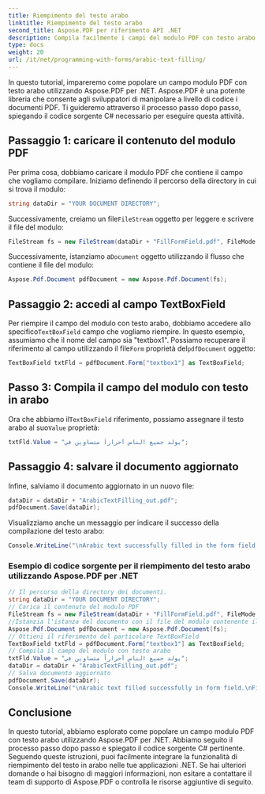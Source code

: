 ```yaml
---
title: Riempimento del testo arabo
linktitle: Riempimento del testo arabo
second_title: Aspose.PDF per riferimento API .NET
description: Compila facilmente i campi del modulo PDF con testo arabo utilizzando Aspose.PDF per .NET.
type: docs
weight: 20
url: /it/net/programming-with-forms/arabic-text-filling/
---
```


In questo tutorial, impareremo come popolare un campo modulo PDF con testo arabo utilizzando Aspose.PDF per .NET. Aspose.PDF è una potente libreria che consente agli sviluppatori di manipolare a livello di codice i documenti PDF. Ti guideremo attraverso il processo passo dopo passo, spiegando il codice sorgente C# necessario per eseguire questa attività.

## Passaggio 1: caricare il contenuto del modulo PDF

Per prima cosa, dobbiamo caricare il modulo PDF che contiene il campo che vogliamo compilare. Iniziamo definendo il percorso della directory in cui si trova il modulo:

```csharp
string dataDir = "YOUR DOCUMENT DIRECTORY";
```

 Successivamente, creiamo un file`FileStream` oggetto per leggere e scrivere il file del modulo:

```csharp
FileStream fs = new FileStream(dataDir + "FillFormField.pdf", FileMode.Open, FileAccess.ReadWrite);
```

 Successivamente, istanziamo a`Document` oggetto utilizzando il flusso che contiene il file del modulo:

```csharp
Aspose.Pdf.Document pdfDocument = new Aspose.Pdf.Document(fs);
```

## Passaggio 2: accedi al campo TextBoxField

 Per riempire il campo del modulo con testo arabo, dobbiamo accedere allo specifico`TextBoxField` campo che vogliamo riempire. In questo esempio, assumiamo che il nome del campo sia "textbox1". Possiamo recuperare il riferimento al campo utilizzando il file`Form` proprietà del`pdfDocument` oggetto:

```csharp
TextBoxField txtFld = pdfDocument.Form["textbox1"] as TextBoxField;
```

## Passo 3: Compila il campo del modulo con testo in arabo

 Ora che abbiamo il`TextBoxField` riferimento, possiamo assegnare il testo arabo al suo`Value` proprietà:

```csharp
txtFld.Value = "يولد جميع الناس أحراراً متساوين في";
```

## Passaggio 4: salvare il documento aggiornato

Infine, salviamo il documento aggiornato in un nuovo file:

```csharp
dataDir = dataDir + "ArabicTextFilling_out.pdf";
pdfDocument.Save(dataDir);
```

Visualizziamo anche un messaggio per indicare il successo della compilazione del testo arabo:

```csharp
Console.WriteLine("\nArabic text successfully filled in the form field.\nFile saved in the following location: " + dataDir);
```

### Esempio di codice sorgente per il riempimento del testo arabo utilizzando Aspose.PDF per .NET 
```csharp
// Il percorso della directory dei documenti.
string dataDir = "YOUR DOCUMENT DIRECTORY";
// Carica il contenuto del modulo PDF
FileStream fs = new FileStream(dataDir + "FillFormField.pdf", FileMode.Open, FileAccess.ReadWrite);
//Istanzia l'istanza del documento con il file del modulo contenente il flusso
Aspose.Pdf.Document pdfDocument = new Aspose.Pdf.Document(fs);
// Ottieni il riferimento del particolare TextBoxField
TextBoxField txtFld = pdfDocument.Form["textbox1"] as TextBoxField;
// Compila il campo del modulo con testo arabo
txtFld.Value = "يولد جميع الناس أحراراً متساوين في";
dataDir = dataDir + "ArabicTextFilling_out.pdf";
// Salva documento aggiornato
pdfDocument.Save(dataDir);
Console.WriteLine("\nArabic text filled successfully in form field.\nFile saved at " + dataDir);
```

## Conclusione

In questo tutorial, abbiamo esplorato come popolare un campo modulo PDF con testo arabo utilizzando Aspose.PDF per .NET. Abbiamo seguito il processo passo dopo passo e spiegato il codice sorgente C# pertinente. Seguendo queste istruzioni, puoi facilmente integrare la funzionalità di riempimento del testo in arabo nelle tue applicazioni .NET. Se hai ulteriori domande o hai bisogno di maggiori informazioni, non esitare a contattare il team di supporto di Aspose.PDF o controlla le risorse aggiuntive di seguito.
